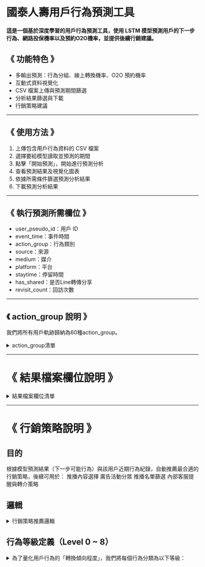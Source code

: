 
# 國泰人壽用戶行為預測工具

**這是一個基於深度學習的用戶行為預測工具，使用 LSTM 模型預測用戶的下一步行為、網路投保機率以及預約O2O機率，並提供後續行銷建議。**

## 《 功能特色 》
- 多輸出預測：行為分組、線上轉換機率、O2O 預約機率
- 互動式資料視覺化
- CSV 檔案上傳與預測期間篩選
- 分析結果篩選與下載
- 行銷策略建議
  
-------------------------------

## 《 使用方法 》
1. 上傳包含用戶行為資料的 CSV 檔案
2. 選擇要給模型讀取並預測的期間
3. 點擊「開始預測」，開始進行預測分析
4. 查看預測結果及視覺化圖表
5. 依據所需條件篩選預測分析結果
6. 下載預測分析結果

-------------------------------

## 《 執行預測所需欄位 》
- user_pseudo_id：用戶 ID
- event_time：事件時間
- action_group：行為類別
- source：來源
- medium：媒介
- platform：平台
- staytime：停留時間
- has_shared：是否Line轉傳分享
- revisit_count：回訪次數

-------------------------------

## 《 action_group 說明 》

我們將所有用戶軌跡歸納為60種action_group。

<details>
<summary> action_group清單 </summary>
  
- 完成網路投保
- 完成O2O
- 線上繳費
- 資料填寫與確認
- 投保資格確認
- 方案確認
- 手機驗證碼
- 填寫預約資料
- 挑選預約顧問
- 預約顧問與商品諮詢
- 立即投保
- 保存與分享試算結果
- Line分享轉傳
- 保存與分享自由配、訂製組合結果
- 自由配－保障規劃試算結果
- 自由配－配置我的基金試算結果
- 訂製保險組合－人身規劃試算結果
- 訂製保險組合－投資規劃試算結果
- 我的保險試算結果
- 自由配
- 自由配－投資規劃
- 自由配－保障規劃
- 自由配－套餐
- 訂製保險組合
- 試算: 網投－旅平險－試算
- 試算: 網投－壽險－試算
- 試算: 網投－健康險－試算
- 試算: 網投－意外傷害險－試算
- 試算: 網投－年金險－試算
- 試算: 網投－投資型年金險－試算
- 試算: 壽險－試算
- 試算: 意外傷害險－試算
- 試算: 健康醫療險－實支實付－試算
- 試算: 健康醫療險－住院手術－試算
- 試算: 健康醫療險－長期照顧－試算
- 試算: 健康醫療險－重大疾病－試算
- 試算: 生涯推薦0-18－試算
- 試算: 生涯推薦19-34－試算
- 試算: 生涯推薦35-44－試算
- 試算: 生涯推薦61歲以上－試算
- 試算: 生涯推薦45-60－試算
- 試算: 其他試算
- 好康優惠
- 商品資訊頁－網投－旅平險
- 商品資訊頁－網投－壽險
- 商品資訊頁－網投－健康險
- 商品資訊頁－網投－意外傷害險
- 商品資訊頁－網投－年金險
- 商品資訊頁－網投－投資型年金險
- 商品資訊頁－旅行平安險
- 商品資訊頁－壽險
- 商品資訊頁－健康醫療險
- 商品資訊頁－意外傷害險
- 商品資訊頁－還本與年金型保險
- 商品資訊頁－投資型保險
- 商品資訊頁－主題商品
- 生涯推薦－商品資訊頁
- 找服務（尋求服務與客服）
- 保險視圖、保單明細、資產總覽、保險明細
- 其他
  
</details>


-------------------------------

# 《 結果檔案欄位說明 》


<details>
<summary> 結果檔案欄位清單 </summary>
  
### 用戶資訊：
- **user_pseudo_id**：用戶唯一識別碼

### 預測結果 - 下一步行動推薦：
系統會預測用戶最可能執行的前種行動，按機率排序：

- **Top1_next_action_group**：最可能的下一步行動類別
- **Top1_confidence**：Top1 預測的信心度分數
- **Top2_next_action_group**：第二可能的下一步行動類別  
- **Top2_confidence**：Top2 預測的信心度分數
- **Top3_next_action_group**：第三可能的下一步行動類別
- **Top3_confidence**：Top3 預測的信心度分數
- **Top4_next_action_group**：第四可能的下一步行動類別
- **Top4_confidence**：Top4 預測的信心度分數
- **Top5_next_action_group**：第五可能的下一步行動類別
- **Top5_confidence**：Top5 預測的信心度分數

### 轉換機率預測：
- **Online_conversion_prob**：網路投保轉換機率（0-1之間的數值）
- **O2O_reservation_prob**：O2O預約轉換機率（0-1之間的數值）

### 行銷策略建議：
- **Marketing_Strategy**：系統推薦的行銷策略

### 用戶行為歷史：
#### 最近一次行為記錄
- **last_event_time**：最近一次行為的時間紀錄
- **last_platform**：最近一次行為使用的平台
- **last_action**：最近一次行為的具體行動
- **last_action_group**：最近一次行為的行動類別

#### 歷史行為軌跡（過去2~10步）
系統記錄用戶過去2~10次的行為模式，數字代表時間順序（-2為倒數第2次，以此類推）：

- **-2_action** / **-2_action_group**：倒數第2次行為的具體行動與行動類別
- **-3_action** / **-3_action_group**：倒數第3次行為的具體行動與行動類別  
- **-4_action** / **-4_action_group**：倒數第4次行為的具體行動與行動類別
- **-5_action** / **-5_action_group**：倒數第5次行為的具體行動與行動類別
- **-6_action** / **-6_action_group**：倒數第6次行為的具體行動與行動類別
- **-7_action** / **-7_action_group**：倒數第7次行為的具體行動與行動類別
- **-8_action** / **-8_action_group**：倒數第8次行為的具體行動與行動類別
- **-9_action** / **-9_action_group**：倒數第9次行為的具體行動與行動類別
- **-10_action** / **-10_action_group**：倒數第10次行為的具體行動與行動類別

## 注意事項
- 信心度分數範圍為 0-1，數值越高代表預測越可靠
- 歷史行為欄位可能包含空值，表示該時間點無相關行為記錄
- 所有機率預測值均為模型基於歷史數據計算得出

</details>




-------------------------------




# 《 行銷策略說明 》


## 目的
根據模型預測結果（下一步可能行為）與該用戶近期行為紀錄，自動推薦最合適的行銷策略，後續可用於：
推播內容選擇
廣告活動分眾
推播名單篩選
內部客服提醒與轉介策略

## 邏輯
<details>
<summary> 行銷策略推薦邏輯 </summary>
  
系統會根據用戶 預測的**下一步行為**、**最近 10 步的行為紀錄**、以及 **最後一次行為時間**，判斷是否需要推播行銷建議，以及推播內容為何。  
  
下一步行為定義： 系統每次預測會輸出用戶 Top1~Top5 的下一步行為，並從其中選擇**最具商業價值且機率最高**的action_group作為推薦策略依據。

1. ***期間內（過去十步內）已完成轉換者，不再推行銷***：

  - **過去十步內曾「完成網路投保」者** ➡️ 標註此用戶於期間內已完成網路投保」
  - **過去十步內曾「完成O2O」者** ➡️ 標註此用戶於期間內已完成預約O2O」

2. ***期間內（過去十步內）未曾完成轉換者，行銷策略推薦邏輯***：
     
  - **下一步為：「其他 / 保險視圖、保單明細、資產總覽、保險明細」**
    - ➡️ 屬於低參與意圖，持續觀察，暫不進行行銷
      
  - **下一步為：「找服務（客服需求）」**
    - 若過去10步從未點過「找服務」 ➡️  提示「找服務」位於畫面上方選單
    - 若過去10步點過超過 3 次「找服務」 ➡️ 右下角阿發顯示「Hi，需要幫忙嗎？」
      
  - **下一步為：「商品資訊頁」**
    - 若最近一次行為不是「找服務 / 試算 / 自由配 / 訂製組合」，且最近 10 步中曾造訪商品資訊頁 3 次以上 ➡️ 顯示試算入口，推動進一步互動

  - **下一步為：「好康優惠」**
    - 若最近一次行為不是「好康優惠」➡️  彈窗展示好康優惠相關資訊

  - **下一步為：「自由配 / 訂製保險組合」**
    - 若最近 3 步皆未包含「自由配 / 訂製保險組合」➡️ 顯示引導彈窗：「三個問題找到最適合你的商品！」、「一鍵搭配個人化的商品組合，只要 2 分鐘！」等

  - **下一步為：「試算」**
    - 若最近一次行為不是「找服務 / 試算 / 自由配 / 訂製保險組合」➡️ 顯示引導彈窗：「只要 2 步驟，取得商品費用估算！」

  - **下一步為：「試算結果頁」**
    - 若最近一次行為是「試算 / 自由配 / 訂製保險組合」➡️ 提供進度提醒：「就快完成了！試算結果即將產生」

  - **下一步為：「保存或分享試算結果 / 保存或分享自由配、訂製組合結果 / Line 分享轉傳」**
    - 若最近 3 步中有任何行為包含「結果」，且，
      - 下一步為「保存與分享試算結果」➡️ 提示：「對試算結果有疑問嗎？預約免費專人解讀！」
      - 下一步為「Line 分享轉傳」➡️ 鼓勵推薦、提供分享回饋誘因。

  - **下一步為：「挑顧問 / 諮詢」**
    - ➡️ 推薦顧問：「這位專家最擅長XX險，3 分鐘內確認預約」

  - **下一步為：「立即投保」**
    - ➡️ 橫幅 CTA：「立即投保享優惠！」

  - **下一步為：「方案確認 / 投保資格確認 / 資料填寫與確認 / 線上繳費 / 填寫預約資料 / 手機驗證碼」**
    - 若最近一次行為後超過 30 分鐘未行動 ➡️ 發送 EDM 引導用戶回流程
    - 若 5 分鐘內剛完成前一個轉換步驟 ➡️ 呈現進度提醒（例如：距離完成只差 2 步）

  - **下一步為：「完成網路投保 / 完成 O2O」**
    - 若最近一次行為後超過 30 分鐘未行動 ➡️ EDM 提醒尚未完成，引導用戶回流程
    - 若 5 分鐘內剛完成前一個轉換步驟 ➡️  呈現進度提醒（例如：距離完成只差 1 步）
</details>

## 行為等級定義（Level 0 ~ 8）
<details>
<summary> 為了量化用戶行為的「轉換傾向程度」，我們將每個行為分類為以下等級：</summary>


| 等級 | 類型說明                       | 代表行為範例                             |
|------|--------------------------------|------------------------------------------|
| 0    | 非核心瀏覽                | 其他、保單明細瀏覽、找客服              |
| 1    | 尋求服務類                | 找服務（尋求服務與客服）              |
| 2    | 商品探索                  | 各類商品資訊頁、好康優惠              |
| 3    | 開始探索保險規劃工具        | 自由配、訂製組合、各類試算行為                          |
| 4    | 完成試算、完成組合          | 各種試算及組合結果頁面             |
| 5    | 分享或保存結果             | 保存與分享試算結果、保存與分享自由配或訂製組合結果、Line 分享轉傳              |
| 6    | 進入轉換流程               | 挑選預約顧問、預約顧問與商品諮詢、立即投保              |
| 7    | 轉換流程                  | 填寫預約資料、資料填寫與確認、投保資格確認、方案確認、手機驗證碼、線上繳費                |
| 8    | 完成轉換                  | 完成網路投保、完成O2O                   |

</details>

